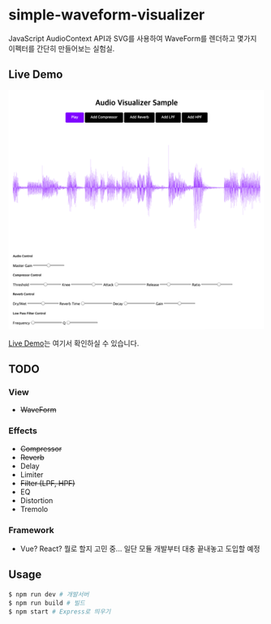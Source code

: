 # simple-waveform-visualizer
JavaScript AudioContext API과 SVG를 사용하여 WaveForm를 렌더하고 몇가지 이펙터를 간단히 만들어보는 실험실.

## Live Demo
![image](./thumbnail.png)

[Live Demo](https://simple-audio-waveform.herokuapp.com/)는 여기서 확인하실 수 있습니다.

## TODO
### View
- <strike>WaveForm</strike>
### Effects
- <strike>Compressor</strike>
- <strike>Reverb</strike>
- Delay
- Limiter
- <strike>Filter (LPF, HPF)</strike>
- EQ
- Distortion
- Tremolo
### Framework
- Vue? React? 뭘로 할지 고민 중... 일단 모듈 개발부터 대충 끝내놓고 도입할 예정

## Usage
```bash
$ npm run dev # 개발서버
$ npm run build # 빌드
$ npm start # Express로 띄우기
```

